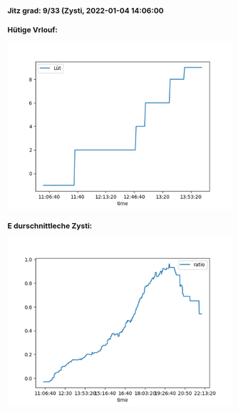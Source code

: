 ### Jitz grad: 9/33 (Zysti, 2022-01-04 14:06:00

### Hütige Vrlouf:
![Graph](Today.png)

### E durschnittleche Zysti:
![Graph](Zysti.png)